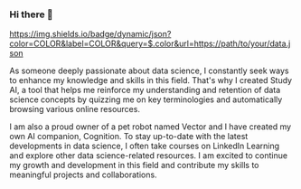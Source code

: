 ### Hi there 👋
https://img.shields.io/badge/dynamic/json?color=COLOR&label=COLOR&query=$.color&url=https://path/to/your/data.json


<!--
**ROSEBURTON/ROSEBURTON** is a ✨ _special_ ✨ repository because its `README.md` (this file) appears on your GitHub profile.

Here are some ideas to get you started:

- 🔭 I’m currently working on ... my voice controlled Study AI
- 🌱 I’m currently learning ...data science
- 👯 I’m looking to collaborate on ...a chat bot called Study AI
- 🤔 I’m looking for help with ...natural language processing(NLP)
- 💬 Ask me about ...creating a chat bot
- 📫 How to reach me: ...email: cosmonautEBE@gmail.com
- 😄 Pronouns: ...she
- ⚡ Fun fact: ...I have a voice chat bot so instead of typing I can naturally speak like a human conversation
--> As someone deeply passionate about data science, I constantly seek ways to enhance my knowledge and skills in this field. That's why I created Study AI, a tool that helps me reinforce my understanding and retention of data science concepts by quizzing me on key terminologies and automatically browsing various online resources.

I am also a proud owner of a pet robot named Vector and I have created my own AI companion, Cognition. To stay up-to-date with the latest developments in data science, I often take courses on LinkedIn Learning and explore other data science-related resources. I am excited to continue my growth and development in this field and contribute my skills to meaningful projects and collaborations.
